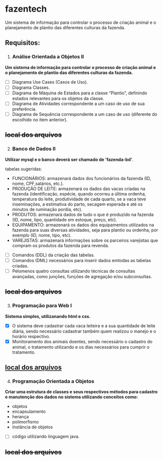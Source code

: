 # fazentech
Um sistema de informação para controlar o processo de criação animal e o planejamento de plantio das diferentes culturas da fazenda.

## Requisitos:

1. ### Análise Orientada a Objetos II
__Um sistema de informação para controlar o processo de criação animal e o planejamento de plantio das diferentes culturas da fazenda.__ 
- [ ] Diagrama Use Cases (Casos de Uso).
- [ ] Diagrama Classes.
- [ ] Diagrama de Máquina de Estados para a classe “Plantio”, definindo estados relevantes para os objetos da classe.
- [ ] Diagrama de Atividades correspondente a um caso de uso de sua preferência.
- [ ] Diagrama de Sequência correspondente a um caso de uso (diferente do escolhido no item anterior).

 ~~local dos arquivos~~
------------
2. ### Banco de Dados II
__Utilizar mysql e o banco  deverá ser chamado de 'fazenda-bd'__.

tabelas sugeridas:
* FUNCIONÁRIOS: armazenará dados dos funcionários da fazenda (ID, nome, CPF,salários, etc.). 
* PRODUÇÃO DE LEITE: armazenará os dados das vacas criadas na fazenda (identificação, espécie, quando ocorreu a última ordenha, temperatura do leite, produtividade de cada quarto, se a vaca teve inseminações, a estimativa do parto, secagem esperada e até os minutos de ruminação pordia, etc). 
* PRODUTOS: armazenará dados de tudo o que é produzido na fazenda (ID, nome, tipo, quantidade em estoque, preço, etc). 
* EQUIPAMENTO: armazenará os dados dos equipamentos utilizados na fazenda para suas diversas atividades, seja para plantio ou ordenha, por exemplo (ID, nome, tipo, etc). 
* VAREJISTAS: armazenará informações sobre os parceiros varejistas que compram os produtos da fazenda para revenda. 

- [ ] Comandos (DDL) da criação das tabelas.
- [ ] Comandos (DML) necessários para inserir dados emtodas as tabelas criadas.
- [ ] Pelomenos quatro consultas utilizando técnicas de consultas avançadas, como junções, funções de agregação e/ou subconsultas.

~~local dos arquivos~~
------------
3. ### Programação para Web I
__Sistema simples, utilizanando html e css.__
- [x] O sistema deve cadastrar cada vaca leiteira e a sua quantidade de leite diária, sendo necessário cadastrar também quem realizou o manejo e o horário respectivo. 
- [x] Monitoramento dos animais doentes, sendo necessário o cadastro do animal, o tratamento utilizando e os dias necessários para cumprir o tratamento.

 [local dos arquivos](https://github.com/nbilbo/fazentech/tree/master/projeto/web)
------------
4. ### Programação Orientada a Objetos
__Criar uma estrutura de classes e seus respectivos métodos para cadastro e manutenção dos dados no sistema  utilizando conceitos como:__
* objetos
* encapsulamento
* herança
* polimorfismo
* Instância de objetos
- [ ] código utilizando linguagem java.

~~local dos arquivos~~
------------
